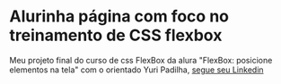 # Alurinha página com foco no treinamento de CSS flexbox

Meu projeto final do curso de css FlexBox da alura "FlexBox: posicione elementos na tela" com o orientado Yuri Padilha, [segue seu Linkedin](https://www.linkedin.com/in/yuri-padilha/)
